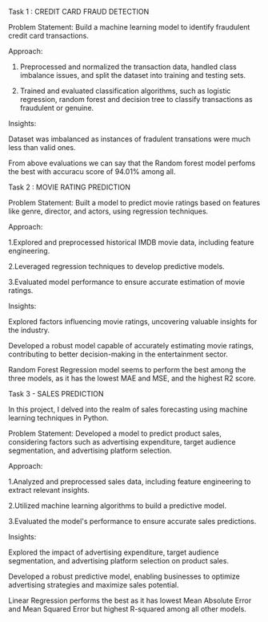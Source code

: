 Task 1 : CREDIT CARD FRAUD DETECTION

Problem Statement: Build a machine learning model to identify fraudulent credit card transactions.

Approach: 

1. Preprocessed and normalized the transaction data, handled class imbalance issues, and split the dataset into training and testing sets.

2. Trained and evaluated classification algorithms, such as logistic regression, random forest and decision tree to classify transactions as fraudulent or genuine.

Insights:

Dataset was imbalanced as instances of fradulent transations were much less than valid ones.

From above evaluations we can say that the Random forest model perfoms the best with accuracu score of 94.01% among all.



Task 2 :  MOVIE RATING PREDICTION

Problem Statement: Built a model to predict movie ratings based on features like genre, director, and actors, using regression techniques.

Approach: 

1.Explored and preprocessed historical IMDB movie data, including feature engineering.

2.Leveraged regression techniques to develop predictive models.

3.Evaluated model performance to ensure accurate estimation of movie ratings.

Insights:

Explored factors influencing movie ratings, uncovering valuable insights for the industry.

Developed a robust model capable of accurately estimating movie ratings, contributing to better decision-making in the entertainment sector.

Random Forest Regression model seems to perform the best among the three models, as it has the lowest MAE and MSE, and the highest R2 score.


Task 3 - SALES PREDICTION

 In this project, I delved into the realm of sales forecasting using machine learning techniques in Python.

Problem Statement: Developed a model to predict product sales, considering factors such as advertising expenditure, target audience segmentation, and advertising platform selection.

Approach:

1.Analyzed and preprocessed sales data, including feature engineering to extract relevant insights.

2.Utilized machine learning algorithms to build a predictive model.

3.Evaluated the model's performance to ensure accurate sales predictions.  

Insights:

Explored the impact of advertising expenditure, target audience segmentation, and advertising platform selection on product sales.

Developed a robust predictive model, enabling businesses to optimize advertising strategies and maximize sales potential.

Linear Regression performs the best as it has lowest Mean Absolute Error and Mean Squared Error but highest R-squared among all other models.
